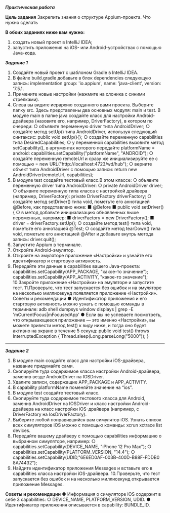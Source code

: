 ***Практическая работа***

**Цель задания**
Закрепить знания о структуре Appium-проекта.
Что нужно сделать

**В обоих заданиях ниже вам нужно:**
1. создать новый проект в IntelliJ IDEA;
2. запустить приложения на iOS- или Android-устройствах с помощью
Java-кода.

***Задание 1***
1. Создайте новый проект с шаблоном Gradle в IntelliJ IDEA.
2. В файле build.gradle добавьте в блок dependencies следующую запись:
implementation group: 'io.appium', name: 'java-client', version: '7.5.1.
3. Примените новые настройки (нажмите на слоника с синими стрелками).
4. Слева вы видите иерархию созданного вами проекта. Выберите папку
src. Здесь представлены два основных модуля: main и test. В модуле
main в папке java создайте класс для настройки Android-драйвера
(назовите его, например, DriverFactory), в котором по очереди:
○ объявите переменную driver типа AndroidDriver;
○ создайте метод setUp() типа AndroidDriver, используя следующий
синтаксис: public void setUp(){};
○ создайте переменную capabilities типа DesiredCapabilities;
○ у переменной capabilities вызовите метод setCapability(), в
аргументах которого передайте platformName = android:
capabilities.setCapability("platformName", "ANDROID");
○ создайте переменную remoteUrl и сразу же инициализируйте ее с
помощью = new URL("http://localhost:4723/wd/hub");
○ верните объект типа AndroidDriver с помощью записи: return new
AndroidDriver(remoteUrl, capabilities);
5. В модуле test создайте тестовый класс.В этом классе:
○ объявите переменную driver типа AndroidDriver:
○ private AndroidDriver driver;
○ объявите переменную типа класса с настройкой драйвера
(например, DriverFactory): private DriverFactory driverFactory;
○ создайте метод setDriver() типа void, пометьте его аннотацией
@Before, как представлено ниже:
■ @Before
■ public void setDriver() {
○ в метод добавьте инициализацию объявленных выше
переменных, например:
■ driverFactory = new DriverFactory();
■ driver = driverFactory.setUp();
○ создайте метод test() типа void, пометьте его аннотацией @Test;
○ создайте метод tearDown() типа void, пометьте его аннотацией
@After и добавьте внутрь метода запись: driver.quit();
6. Запустите Appium в терминале.
7. Откройте Android-эмулятор.
8. Откройте на эмуляторе приложение «Настройки» и узнайте его
идентификатор и стартовую активность.
9. Передайте эти данные в capabilities вашего Java-проекта:
capabilities.setCapability(APP_PACKAGE, "какое-то значение");
capabilities.setCapability(APP_ACTIVITY, "какое-то значение");
10.Закройте приложение «Настройки» на эмуляторе и запустите тест.
11.Проверьте, что тест запускается без ошибок и на эмуляторе на
несколько миллисекунд появляется приложение «Настройки».
Советы и рекомендации
● Идентификатор приложения и его стартовую активность можно узнать с
помощью команды в терминале:
adb shell dumpsys window displays | grep -E 'mCurrentFocus|mFocusedApp'
● Если вы не успеваете посмотреть, что открывающееся приложение —
это именно «Настройки», вы можете привести метод test() к виду ниже,
и тогда оно будет активно на экране в течение 5 секунд:
public void test() throws InterruptedException
{ Thread.sleep(Long.parseLong("5000")); }
----------------------------------------------------------------------
***Задание 2***
1. В модуле main создайте класс для настройки iOS-драйвера, название
придумайте сами.
2. Скопируйте туда содержимое класса настройки Android-драйвера,
заменив везде AndroidDriver на IOSDriver.
3. Удалите записи, содержащие APP_PACKAGE и APP_ACTIVITY.
4. В capability platformName поменяйте значение на “ios”.
5. В модуле test создайте тестовый класс.
6. Скопируйте туда содержимое тестового класса для Android, заменив
AndroidDriver на IOSDriver и класс настройки Android-драйвера на класс
настройки iOS-драйвера (например, с DriverFactory на IosDriverFactory).
7. Выберите любой понравившийся вам симулятор iOS. Узнать список всех
симуляторов iOS можно с помощью команды: xcrun xctrace list devices.
8. Передайте вашему драйверу с помощью capabilities информацию о
выбранном симуляторе, например:
○ capabilities.setCapability(DEVICE_NAME, "iPhone 12 Pro Max");
○ capabilities.setCapability(PLATFORM_VERSION, "14.4");
○ capabilities.setCapability(UDID,"6E6ED0AF-003B-400D-B88F-FDDB0
8A74432");
9. Найдите идентификатор приложения Messages и вставьте его в
capabilities класса настройки iOS-драйвера.
10.Проверьте, что тест запускается без ошибок и на несколько
миллисекунд открывается приложение Messages.

**Советы и рекомендации**
● Информация о симуляторе iOS содержит в себе 3 capabilities:
○ DEVICE_NAME, PLATFORM_VERSION, UDID.
● Идентификатор приложения описывается в capability: BUNDLE_ID.
